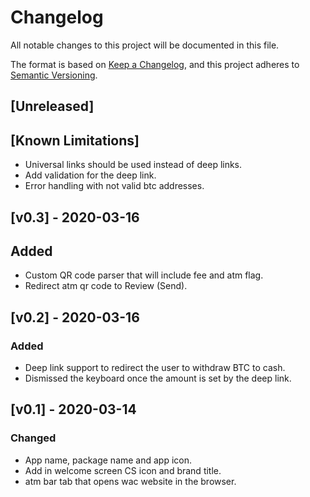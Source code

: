 # Changelog
All notable changes to this project will be documented in this file.

The format is based on [Keep a Changelog](https://keepachangelog.com/en/1.0.0/),
and this project adheres to [Semantic Versioning](https://semver.org/spec/v2.0.0.html).

## [Unreleased]
## [Known Limitations]
- Universal links should be used instead of deep links.
- Add validation for the deep link.
- Error handling with not valid btc addresses.

## [v0.3] - 2020-03-16
## Added
- Custom QR code parser that will include fee and atm flag.
- Redirect atm qr code to Review (Send).

## [v0.2] - 2020-03-16
### Added
- Deep link support to redirect the user to withdraw BTC to cash.
- Dismissed the keyboard once the amount is set by the deep link.

## [v0.1] - 2020-03-14
### Changed
- App name, package name and app icon.
- Add in welcome screen CS icon and brand title.
- atm bar tab that opens wac website in the browser.